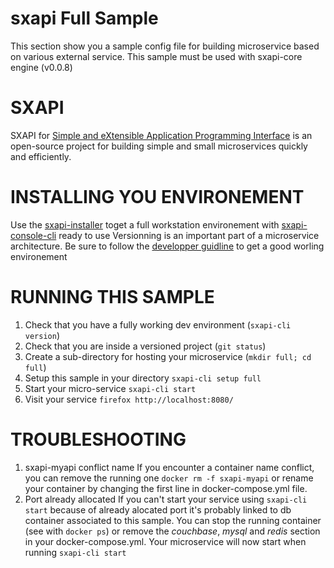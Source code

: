 # sxapi Full Sample

This section show you a sample config file for building microservice based on various external service. This sample must be used with sxapi-core engine (v0.0.8) 

SXAPI
=====
SXAPI for [Simple and eXtensible Application Programming Interface](https://github.com/startxfr/sxapi-core) 
is an open-source project for building simple and small microservices quickly and efficiently.

INSTALLING YOU ENVIRONEMENT
===========================
Use the [sxapi-installer](https://github.com/startxfr/sxapi-installer/blob/v0.0.8/README.md) toget a full workstation environement with 
[sxapi-console-cli](https://github.com/startxfr/sxapi-console/blob/v0.0.8/docs/2.CLI.md) ready to use
Versionning is an important part of a microservice architecture. Be sure to follow the [developper guidline](https://github.com/startxfr/sxapi-core/blob/v0.0.8/docs/2.Develop.md) to get a good worling environement

RUNNING THIS SAMPLE
===================

1. Check that you have a fully working dev environment (```sxapi-cli version```)
2. Check that you are inside a versioned project (```git status```)
3. Create a sub-directory for hosting your microservice (```mkdir full; cd full```) 
4. Setup this sample in your directory ```sxapi-cli setup full```
5. Start your micro-service ```sxapi-cli start```
6. Visit your service ```firefox http://localhost:8080/```

TROUBLESHOOTING
===============

1. sxapi-myapi conflict name
   If you encounter a container name conflict, you can remove the running one ```docker rm -f sxapi-myapi``` or rename your container by changing the first line in docker-compose.yml file.
2. Port already allocated
   If you can't start your service using ```sxapi-cli start``` because of already alocated port it's probably linked to db container associated to this sample.
   You can stop the running container (see with ```docker ps```) or remove the *couchbase*, *mysql* and *redis* section in your docker-compose.yml. Your microservice will now start when running ```sxapi-cli start```
